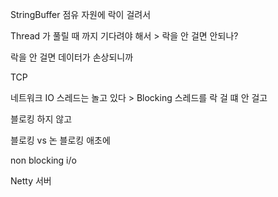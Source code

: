 StringBuffer 
점유 자원에 락이 걸려서

Thread 가 풀릴 때 까지 기다려야 해서 > 락을 안 걸면 안되나?

락을 안 걸면 데이터가 손상되니까


TCP 

네트워크 IO 
스레드는 놀고 있다 > Blocking 
스레드를 락 걸 떄 
안 걸고 


블로킹 하지 않고 

블로킹 vs 논 블로킹 
애초에 

non blocking i/o

Netty 서버
